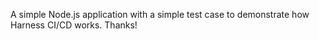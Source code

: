 A simple Node.js application with a simple test case to demonstrate how Harness CI/CD works.
Thanks!
